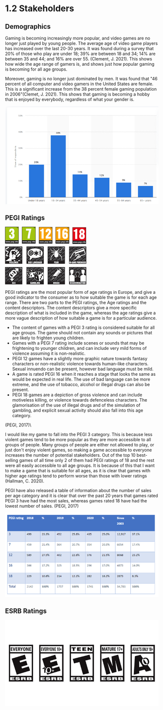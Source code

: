 # 1.2 Stakeholders

## Demographics

Gaming is becoming increasingly more popular, and video games are no longer just played by young people. The average age of video game players has increased over the last 20-30 years.  It was found during a survey that 20% of those who play are under 18; 39% are between 18 and 34; 14% are between 35 and 44; and 16% are over 55. (Clement, J. 2021). This shows how wide the age range of gamers is, and shows just how popular gaming is becoming for all age groups.

Moreover, gaming is no longer just dominated by men. It was found that "46 percent of all computer and video gamers in the United States are female. This is a significant increase from the 38 percent female gaming population in 2006"(Clemet, J. 2021). This shows that gaming is becoming a hobby that is enjoyed by everybody, regardless of what your gender is.

![](<../.gitbook/assets/image (2).png>)

## PEGI Ratings

![](../.gitbook/assets/image.png)

PEGI ratings are the most popular form of age ratings in Europe, and give a good indicator to the consumer as to how suitable the game is for each age range. There are two parts to the PEGI ratings, the Age ratings and the content descriptors. The content descriptors give a more specific description of what is included in the game, whereas the age ratings give a more vague description of how suitable a game is for a particular audience.

* The content of games with a PEGI 3 rating is considered suitable for all age groups. The game should not contain any sounds or pictures that are likely to frighten young children.
* Games with a PEGI 7 rating include scenes or sounds that may be frightening to younger children, and can include very mild forms of violence assuming it is non-realistic.
* PEGI 12 games have a slightly more graphic nature towards fantasy characters or non-realistic violence towards human-like characters. Sexual innuendo can be present, however bad language must be mild.
* A game is rated PEGI 16 when it reaches a stage that looks the same as would be expected in real life. The use of bad language can be more extreme, and the use of tobacco, alcohol or illegal drugs can also be present.
* PEGI 18 games are a depiction of gross violence and can include motiveless killing, or violence towards defenceless characters. The glamorisation of the use of illegal drugs and of the simulation of gambling, and explicit sexual activity should also fall into this age category.

(PEGI, 2017)\


I would like my game to fall into the PEGI 3 category. This is because less violent games tend to be more popular as they are more accessible to all groups of people. Many groups of people are either not allowed to play, or just don't enjoy violent games, so making a game accessible to everyone increases the number of potential stakeholders. Out of the top 10 best-selling games of all time only 2 of them had PEGI ratings of 18 and the rest were all easily accessible to all age groups. It is because of this that I want to make a game that is suitable for all ages, as it is clear that games with higher age ratings tend to perform worse than those with lower ratings (Hallman, C. 2020).

PEGI have also released a table of information about the number of sales per age category and it is clear that over the past 20 years that games rated PEGI 3 have had the most sales, whereas games rated 18 have had the lowest number of sales. (PEGI, 2017)

![](<../.gitbook/assets/image (3).png>)

## ESRB Ratings

![](<../.gitbook/assets/image (1) (1).png>)

